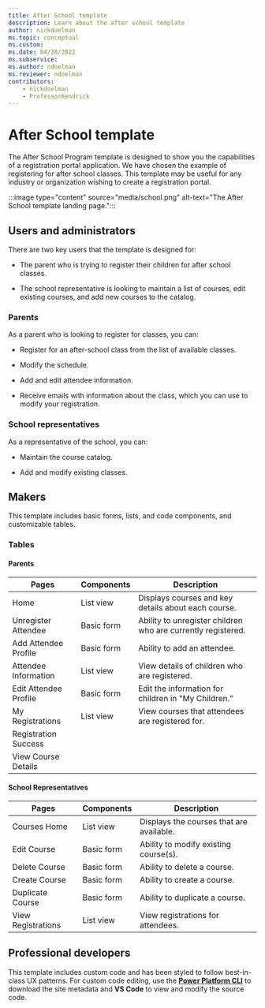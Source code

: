 ```yaml
---
title: After School template
description: Learn about the after school template
author: nickdoelman
ms.topic: conceptual
ms.custom: 
ms.date: 04/28/2022
ms.subservice:
ms.author: ndoelman
ms.reviewer: ndoelman
contributors:
    - nickdoelman
    - ProfessorKendrick
---
```


# After School template

The After School Program template is designed to show you the capabilities of a registration portal application.  We have chosen the example of registering for after school classes.  This template may be useful for any industry or organization wishing to create a registration portal.

:::image type="content" source="media/school.png" alt-text="The After School template landing page.":::

## Users and administrators

There are two key users that the template is designed for:

- The parent who is trying to register their children for after school classes.

- The school representative is looking to maintain a list of courses, edit existing courses, and add new courses to the catalog.

### Parents

As a parent who is looking to register for classes, you can:

- Register for an after-school class from the list of available classes.

- Modify the schedule.

- Add and edit attendee information.

- Receive emails with information about the class, which you can use to modify your registration.

### School representatives

As a representative of the school, you can:

- Maintain the course catalog.

- Add and modify existing classes.

## Makers

This template includes basic forms, lists, and code components, and customizable tables.

### Tables

#### Parents

| **Pages** | **Components** | **Description** |
|-----------|----------------|-----------------|
| Home      | List view | Displays courses and key details about each course. |
| Unregister Attendee | Basic form | Ability to unregister children who are currently registered. |
| Add Attendee Profile | Basic form | Ability to add an attendee. | 
| Attendee Information | List view | View details of children who are registered. |
| Edit Attendee Profile | Basic form | Edit the information for children in "My Children." |
| My Registrations | List view | View courses that attendees are registered for. |
| Registration Success | | |
| View Course Details | | |

#### School Representatives

| **Pages** | **Components** | **Description** |
|-----------|----------------|-----------------|
| Courses Home | List view | Displays the courses that are available. |
| Edit Course | Basic form | Ability to modify existing course(s). |
| Delete Course | Basic form | Ability to delete a course. |
| Create Course | Basic form | Ability to create a course. |
| Duplicate Course | Basic form | Ability to duplicate a course. |
| View Registrations | List view | View registrations for attendees. |

## Professional developers

This template includes custom code and has been styled to follow best-in-class UX patterns.  For custom code editing, use the [**Power Platform CLI**](../configure/cli-tutorial.md) to download the site metadata and **VS Code** to view and modify the source code.
